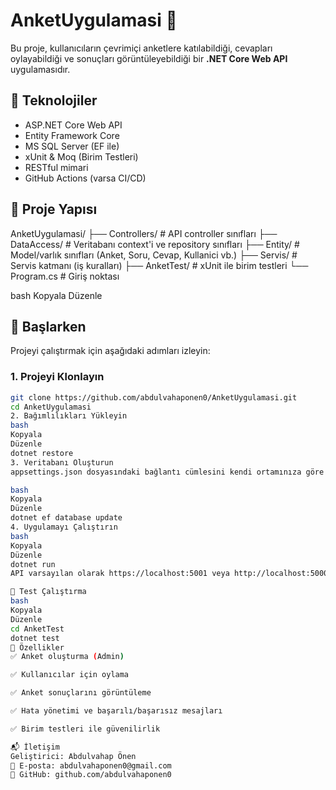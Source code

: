 # AnketUygulamasi 🎯

Bu proje, kullanıcıların çevrimiçi anketlere katılabildiği, cevapları oylayabildiği ve sonuçları görüntüleyebildiği bir **.NET Core Web API** uygulamasıdır.

## 🔧 Teknolojiler

- ASP.NET Core Web API
- Entity Framework Core
- MS SQL Server (EF ile)
- xUnit & Moq (Birim Testleri)
- RESTful mimari
- GitHub Actions (varsa CI/CD)

## 📁 Proje Yapısı

AnketUygulamasi/
├── Controllers/ # API controller sınıfları
├── DataAccess/ # Veritabanı context'i ve repository sınıfları
├── Entity/ # Model/varlık sınıfları (Anket, Soru, Cevap, Kullanici vb.)
├── Servis/ # Servis katmanı (iş kuralları)
├── AnketTest/ # xUnit ile birim testleri
└── Program.cs # Giriş noktası

bash
Kopyala
Düzenle

## 🚀 Başlarken

Projeyi çalıştırmak için aşağıdaki adımları izleyin:

### 1. Projeyi Klonlayın
```bash
git clone https://github.com/abdulvahaponen0/AnketUygulamasi.git
cd AnketUygulamasi
2. Bağımlılıkları Yükleyin
bash
Kopyala
Düzenle
dotnet restore
3. Veritabanı Oluşturun
appsettings.json dosyasındaki bağlantı cümlesini kendi ortamınıza göre güncelleyin ve ardından:

bash
Kopyala
Düzenle
dotnet ef database update
4. Uygulamayı Çalıştırın
bash
Kopyala
Düzenle
dotnet run
API varsayılan olarak https://localhost:5001 veya http://localhost:5000 adreslerinden çalışacaktır.

🧪 Test Çalıştırma
bash
Kopyala
Düzenle
cd AnketTest
dotnet test
🧱 Özellikler
✅ Anket oluşturma (Admin)

✅ Kullanıcılar için oylama

✅ Anket sonuçlarını görüntüleme

✅ Hata yönetimi ve başarılı/başarısız mesajları

✅ Birim testleri ile güvenilirlik

📬 İletişim
Geliştirici: Abdulvahap Önen
📧 E-posta: abdulvahaponen0@gmail.com
🔗 GitHub: github.com/abdulvahaponen0

